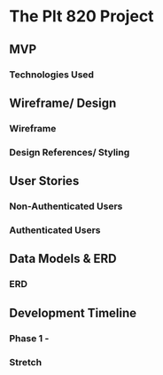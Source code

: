 # The Plt 820 Project

<!-- TODO Mantra/ One-liner -->
<!-- TODO add link to final deployed project -->



## MVP

<!-- TODO description -->

### Technologies Used

<!-- TODO list of tools used -->



## Wireframe/ Design

### Wireframe

<!-- TODO place images of wireframes here -->

### Design References/ Styling

<!-- TODO place images of color schemes and references here -->



## User Stories

### Non-Authenticated Users

<!-- TODO list user stories for non-auth users -->

### Authenticated Users

<!-- TODO list user stories for auth users -->



## Data Models & ERD

<!-- TODO list data models for mongo and react heirarchy -->

### ERD

<!-- TODO place image reference to ERD drawio -->



## Development Timeline

### Phase 1 - 

<!-- TODO list out all phases and time expectation -->

### Stretch

<!-- TODO list out all stretch goals that I hope to accomplish -->

<!-- Here is the link for github README markdown https://guides.github.com/features/mastering-markdown/ -->


<!-- Link [this repo](https://git.generalassemb.ly/colsonisaiah/watchlist-api) -->
<!-- Code ```npm i``` -->
<!-- Image ![Watch Later Wireframes](/public/WL-wireframes.png) -->